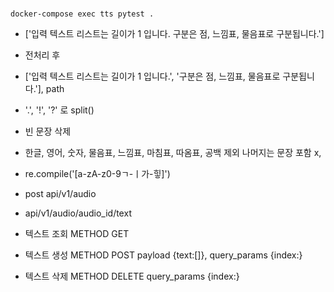 #
```
docker-compose exec tts pytest .
```
- ['입력 텍스트 리스트는 길이가 1 입니다. 구분은 점, 느낌표, 물음표로 구분됩니다.']
- 전처리 후
- ['입력 텍스트 리스트는 길이가 1 입니다.', '구분은 점, 느낌표, 물음표로 구분됩니다.'], path

- '.', '!', '?' 로 split()
- 빈 문장 삭제
- 한글, 영어, 숫자, 물음표, 느낌표, 마침표, 따옴표, 공백 제외 나머지는 문장 포함 x,
- re.compile('[a-zA-z0-9ㄱ-ㅣ가-힣]')


- post api/v1/audio

- api/v1/audio/audio_id/text
- 텍스트 조회 METHOD GET
- 텍스트 생성 METHOD POST payload {text:[]}, query_params {index:}
- 텍스트 삭제 METHOD DELETE query_params {index:}